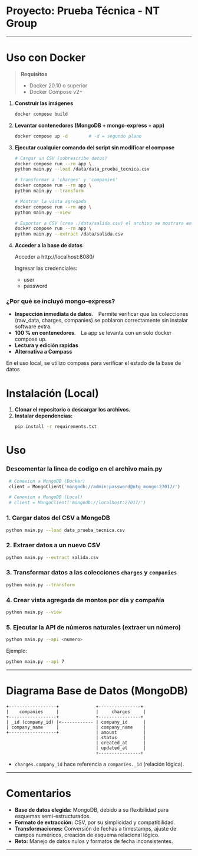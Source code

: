 # Proyecto: Prueba Técnica - NT Group

---

# Uso con Docker
> **Requisitos**  
> * Docker 20.10 o superior  
> * Docker Compose v2+

1. **Construir las imágenes**

   ```bash
   docker compose build
   ```

2. **Levantar contenedores (MongoDB + mongo-express + app)**

    ```bash
    docker compose up -d        # -d = segundo plano
   ```

3. **Ejecutar cualquier comando del script sin modificar el compose**

    ```bash
    # Cargar un CSV (sobrescribe datos)
    docker compose run --rm app \
    python main.py --load /data/data_prueba_tecnica.csv

    # Transformar a 'charges' y 'companies'
    docker compose run --rm app \
    python main.py --transform

    # Mostrar la vista agregada
    docker compose run --rm app \
    python main.py --view

    # Exportar a CSV (crea ./data/salida.csv) el archivo se mostrara en la carpeta data, en el host
    docker compose run --rm app \
    python main.py --extract /data/salida.csv
     ```

4. **Acceder a la base de datos**

    Acceder a http://localhost:8080/

    Ingresar las credenciales:
    - user
    - password

### ¿Por qué se incluyó mongo-express?
- **Inspección inmediata de datos**. Permite verificar que las colecciones (raw_data, charges, companies) se poblaron correctamente sin instalar software extra.
- **100 % en contenedores**. La app se levanta con un solo docker compose up.
- **Lectura y edición rapidas**
- **Alternativa a Compass**

En el uso local, se utilizo compass para verificar el estado de la base de datos

# Instalación (Local)

1. **Clonar el repositorio o descargar los archivos.**
2. **Instalar dependencias:**
   ```bash
   pip install -r requirements.txt
   ```


# Uso

### Descomentar la linea de codigo en el archivo main.py
   ```python
    # Conexion a MongoDB (Docker)
    client = MongoClient('mongodb://admin:password@ntg_mongo:27017/')

    # Conexion a MongoDB (Local)
    # client = MongoClient('mongodb://localhost:27017/')
   ```


### 1. Cargar datos del CSV a MongoDB
```bash
python main.py --load data_prueba_tecnica.csv
```

### 2. Extraer datos a un nuevo CSV
```bash
python main.py --extract salida.csv
```

### 3. Transformar datos a las colecciones `charges` y `companies`
```bash
python main.py --transform
```

### 4. Crear vista agregada de montos por día y compañía
```bash
python main.py --view
```

### 5. Ejecutar la API de números naturales (extraer un número)
```bash
python main.py --api <numero>
```
Ejemplo:
```bash
python main.py --api 7
```

---

# Diagrama Base de Datos (MongoDB)

```
+------------------+              +----------------+
|    companies     |              |     charges     |
+------------------+              +----------------+
| _id (company_id) |<------------ | company_id      |
| company_name     |              | company_name    |
+------------------+              | amount          |
                                  | status          |
                                  | created_at      |
                                  | updated_at      |
                                  +----------------+
```

- `charges.company_id` hace referencia a `companies._id` (relación lógica).

---

# Comentarios

- **Base de datos elegida:** MongoDB, debido a su flexibilidad para esquemas semi-estructurados.
- **Formato de extracción:** CSV, por su simplicidad y compatibilidad.
- **Transformaciones:** Conversión de fechas a timestamps, ajuste de campos numéricos, creación de esquema relacional lógico.
- **Reto:** Manejo de datos nulos y formatos de fecha inconsistentes.

---